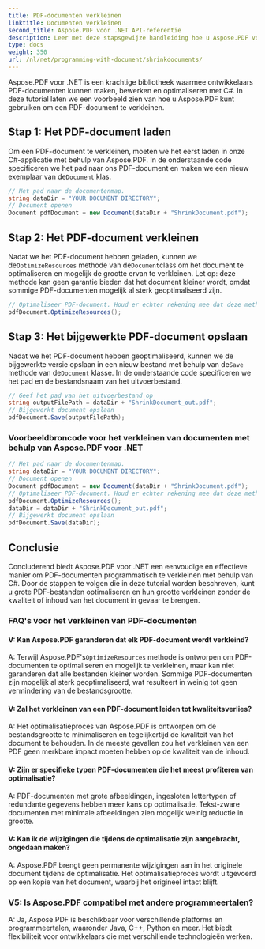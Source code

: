 ```yaml
---
title: PDF-documenten verkleinen
linktitle: Documenten verkleinen
second_title: Aspose.PDF voor .NET API-referentie
description: Leer met deze stapsgewijze handleiding hoe u Aspose.PDF voor .NET kunt gebruiken om PDF-documenten te verkleinen.
type: docs
weight: 350
url: /nl/net/programming-with-document/shrinkdocuments/
---
```

Aspose.PDF voor .NET is een krachtige bibliotheek waarmee ontwikkelaars PDF-documenten kunnen maken, bewerken en optimaliseren met C#. In deze tutorial laten we een voorbeeld zien van hoe u Aspose.PDF kunt gebruiken om een PDF-document te verkleinen.

## Stap 1: Het PDF-document laden

 Om een PDF-document te verkleinen, moeten we het eerst laden in onze C#-applicatie met behulp van Aspose.PDF. In de onderstaande code specificeren we het pad naar ons PDF-document en maken we een nieuw exemplaar van de`Document` klas.

```csharp
// Het pad naar de documentenmap.
string dataDir = "YOUR DOCUMENT DIRECTORY";
// Document openen
Document pdfDocument = new Document(dataDir + "ShrinkDocument.pdf");
```

## Stap 2: Het PDF-document verkleinen

 Nadat we het PDF-document hebben geladen, kunnen we de`OptimizeResources` methode van de`Document`class om het document te optimaliseren en mogelijk de grootte ervan te verkleinen. Let op: deze methode kan geen garantie bieden dat het document kleiner wordt, omdat sommige PDF-documenten mogelijk al sterk geoptimaliseerd zijn.

```csharp
// Optimaliseer PDF-document. Houd er echter rekening mee dat deze methode niet kan garanderen dat het document kleiner wordt.
pdfDocument.OptimizeResources();
```

## Stap 3: Het bijgewerkte PDF-document opslaan

 Nadat we het PDF-document hebben geoptimaliseerd, kunnen we de bijgewerkte versie opslaan in een nieuw bestand met behulp van de`Save` methode van de`Document` klasse. In de onderstaande code specificeren we het pad en de bestandsnaam van het uitvoerbestand.

```csharp
// Geef het pad van het uitvoerbestand op
string outputFilePath = dataDir + "ShrinkDocument_out.pdf";
// Bijgewerkt document opslaan
pdfDocument.Save(outputFilePath);
```

### Voorbeeldbroncode voor het verkleinen van documenten met behulp van Aspose.PDF voor .NET

```csharp
// Het pad naar de documentenmap.
string dataDir = "YOUR DOCUMENT DIRECTORY";
// Document openen
Document pdfDocument = new Document(dataDir + "ShrinkDocument.pdf");
// Optimaliseer PDF-document. Houd er echter rekening mee dat deze methode niet kan garanderen dat het document kleiner wordt.
pdfDocument.OptimizeResources();
dataDir = dataDir + "ShrinkDocument_out.pdf";
// Bijgewerkt document opslaan
pdfDocument.Save(dataDir);
```

## Conclusie

Concluderend biedt Aspose.PDF voor .NET een eenvoudige en effectieve manier om PDF-documenten programmatisch te verkleinen met behulp van C#. Door de stappen te volgen die in deze tutorial worden beschreven, kunt u grote PDF-bestanden optimaliseren en hun grootte verkleinen zonder de kwaliteit of inhoud van het document in gevaar te brengen.

### FAQ's voor het verkleinen van PDF-documenten

#### V: Kan Aspose.PDF garanderen dat elk PDF-document wordt verkleind?

A: Terwijl Aspose.PDF's`OptimizeResources` methode is ontworpen om PDF-documenten te optimaliseren en mogelijk te verkleinen, maar kan niet garanderen dat alle bestanden kleiner worden. Sommige PDF-documenten zijn mogelijk al sterk geoptimaliseerd, wat resulteert in weinig tot geen vermindering van de bestandsgrootte.

#### V: Zal het verkleinen van een PDF-document leiden tot kwaliteitsverlies?

A: Het optimalisatieproces van Aspose.PDF is ontworpen om de bestandsgrootte te minimaliseren en tegelijkertijd de kwaliteit van het document te behouden. In de meeste gevallen zou het verkleinen van een PDF geen merkbare impact moeten hebben op de kwaliteit van de inhoud.

#### V: Zijn er specifieke typen PDF-documenten die het meest profiteren van optimalisatie?

A: PDF-documenten met grote afbeeldingen, ingesloten lettertypen of redundante gegevens hebben meer kans op optimalisatie. Tekst-zware documenten met minimale afbeeldingen zien mogelijk weinig reductie in grootte.

#### V: Kan ik de wijzigingen die tijdens de optimalisatie zijn aangebracht, ongedaan maken?

A: Aspose.PDF brengt geen permanente wijzigingen aan in het originele document tijdens de optimalisatie. Het optimalisatieproces wordt uitgevoerd op een kopie van het document, waarbij het origineel intact blijft.

### V5: Is Aspose.PDF compatibel met andere programmeertalen?

A: Ja, Aspose.PDF is beschikbaar voor verschillende platforms en programmeertalen, waaronder Java, C++, Python en meer. Het biedt flexibiliteit voor ontwikkelaars die met verschillende technologieën werken.
